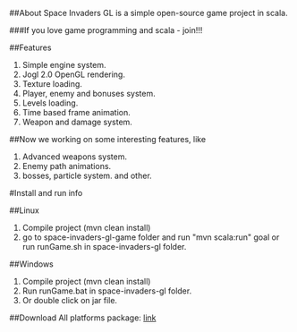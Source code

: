 ##About
Space Invaders GL is a simple open-source game project in scala.

###If you love game programming and scala - join!!!

##Features
1. Simple engine system. 
2. Jogl 2.0 OpenGL rendering. 
3. Texture loading.
4. Player, enemy and bonuses system.
5. Levels loading.
6. Time based frame animation.
7. Weapon and damage system.

##Now we working on some interesting features, like
1. Advanced weapons system.
2. Enemy path animations.
3. bosses, particle system. 
and other.

#Install and run info

##Linux
1. Compile project (mvn clean install)
2. go to space-invaders-gl-game folder and run "mvn scala:run" goal or run runGame.sh in space-invaders-gl folder.

##Windows
1. Compile project (mvn clean install)
2. Run runGame.bat in space-invaders-gl folder.
3. Or double click on jar file.

##Download
All platforms package: [link](https://github.com/downloads/xaoc3dgraph/space-invaders-gl/game.tar.gz)

